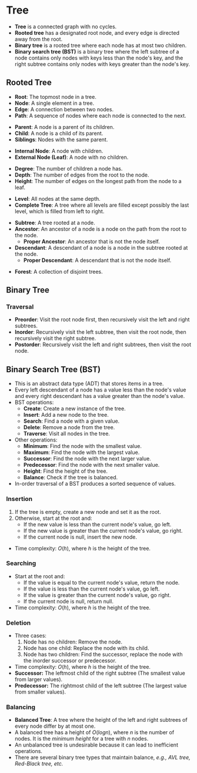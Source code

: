 # Tree

- **Tree** is a connected graph with no cycles.
- **Rooted tree** has a designated root node, and every edge is directed away from the root.
- **Binary tree** is a rooted tree where each node has at most two children.
- **Binary search tree (BST)** is a binary tree where the left subtree of a node contains only nodes with keys less than
  the node's key, and the right subtree contains only nodes with keys greater than the node's key.

## Rooted Tree

- **Root**: The topmost node in a tree.
- **Node**: A single element in a tree.
- **Edge**: A connection between two nodes.
- **Path**: A sequence of nodes where each node is connected to the next.

[//]: # ()

- **Parent**: A node is a parent of its children.
- **Child**: A node is a child of its parent.
- **Siblings**: Nodes with the same parent.

[//]: # ()

- **Internal Node**: A node with children.
- **External Node (Leaf)**: A node with no children.

[//]: # ()

- **Degree**: The number of children a node has.
- **Depth**: The number of edges from the root to the node.
- **Height**: The number of edges on the longest path from the node to a leaf.

[//]: # ()

- **Level**: All nodes at the same depth.
- **Complete Tree**: A tree where all levels are filled except possibly the last level, which is filled from left
  to right.

[//]: # ()

- **Subtree**: A tree rooted at a node.
- **Ancestor**: An ancestor of a node is a node on the path from the root to the node.
    - **Proper Ancestor**: An ancestor that is not the node itself.
- **Descendant**: A descendant of a node is a node in the subtree rooted at the node.
    - **Proper Descendant**: A descendant that is not the node itself.

[//]: # ()

- **Forest**: A collection of disjoint trees.

## Binary Tree

### Traversal

- **Preorder**: Visit the root node first, then recursively visit the left and right subtrees.
- **Inorder**: Recursively visit the left subtree, then visit the root node, then recursively visit the right subtree.
- **Postorder**: Recursively visit the left and right subtrees, then visit the root node.

## Binary Search Tree (BST)

- This is an abstract data type (ADT) that stores items in a tree.
- Every left descendant of a node has a value less than the node's value and every right descendant has a value greater
  than the node's value.
- BST operations:
    - **Create**: Create a new instance of the tree.
    - **Insert**: Add a new node to the tree.
    - **Search**: Find a node with a given value.
    - **Delete**: Remove a node from the tree.
    - **Traverse**: Visit all nodes in the tree.
- Other operations:
    - **Minimum**: Find the node with the smallest value.
    - **Maximum**: Find the node with the largest value.
    - **Successor**: Find the node with the next larger value.
    - **Predecessor**: Find the node with the next smaller value.
    - **Height**: Find the height of the tree.
    - **Balance**: Check if the tree is balanced.
- In-order traversal of a BST produces a sorted sequence of values.

### Insertion

1. If the tree is empty, create a new node and set it as the root.
2. Otherwise, start at the root and:
    - If the new value is less than the current node's value, go left.
    - If the new value is greater than the current node's value, go right.
    - If the current node is null, insert the new node.

- Time complexity: $O(h)$, where $h$ is the height of the tree.

### Searching

- Start at the root and:
    - If the value is equal to the current node's value, return the node.
    - If the value is less than the current node's value, go left.
    - If the value is greater than the current node's value, go right.
    - If the current node is null, return null.
- Time complexity: $O(h)$, where $h$ is the height of the tree.

### Deletion

- Three cases:
    1. Node has no children: Remove the node.
    2. Node has one child: Replace the node with its child.
    3. Node has two children: Find the successor, replace the node with the inorder successor or predecessor.
- Time complexity: $O(h)$, where $h$ is the height of the tree.
- **Successor:** The leftmost child of the right subtree (The smallest value from larger values).
- **Predecessor:** The rightmost child of the left subtree (The largest value from smaller values).

### Balancing

- **Balanced Tree**: A tree where the height of the left and right subtrees of every node differ by at most one.
- A balanced tree has a height of $O(log n)$, where $n$ is the number of nodes. It is the _minimum height_ for a tree
  with $n$ nodes.
- An unbalanced tree is undesirable because it can lead to inefficient operations.
- There are several binary tree types that maintain balance, _e.g., AVL tree, Red-Black tree, etc._